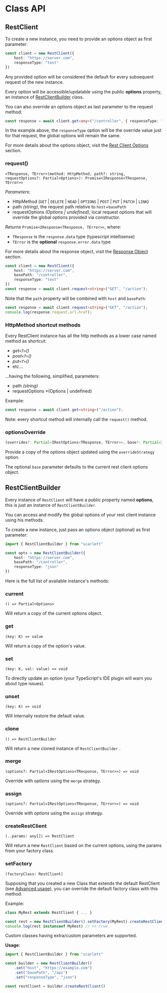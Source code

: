 # Class API

## RestClient

To create a new instance, you need to provide an options object as first parameter:

```typescript
const client = new RestClient({
	host: "https://server.com",
	responseType: "text"
})
```

Any provided option will be considered the default for every subsequent request of the new instance.

Every option will be accessible/updatable using the public **options** property, an instance of [RestClientBuilder](#RestClientBuilder) class.

You can also override an options object as last parameter to the request method:

```typescript
const response = await client.get<any>("/controller", { responseType: "json" })
```

In the example above, the `responseType` option will be the override value just for that request, the global options will remain the same.

For more details about the options object, visit the [Rest Client Options](/api/rest-client-options) section.

### request()

`<TResponse, TError>(method: HttpMethod, path?: string, requestOptions?: Partial<Options>): Promise<IResponse<TResponse, TError>>`

*Parameters*:
* HttpMethod (`GET` | `DELETE` | `HEAD` | `OPTIONS` | `POST` | `PUT` | `PATCH` | `LINK`)
* path *(string)*, the request path relative to `host`+`basePath`
* requestOptions *(Options | undefined)*, local request options that will override the global options provided via constructor.

*Returns* `Promise<IResponse<TResponse, TError>>`, where:
 * `TResponse` is the `response.data` type (typescript intellisense)
 * `TError` is the **optional** `response.error.data` type

For more details about the response object, visit the [Response Object](/api/response-object) section.

```typescript
const client = new RestClient({
	host: "https://server.com",
	basePath: "/controller",
	responseType: "text"
})
const response = await client.request<string>("GET", "/action");
```

Note that the `path` property will be combined with `host` and `basePath`:

```typescript
const response = await client.request<string>("GET", "/action");
console.log(response.request.url.href);
```

### HttpMethod shortcut methods

Every RestClient instance has all the http methods as a lower case named method as shortcut:

* *get`<T>`()*
* *post`<T>`()*
* *put`<T>`()*
* etc...

...having the following, simplified, parameters:

* path *(string)*
* requestOptions *(Options | undefined)

Example:

```typescript
const response = await client.get<string>("/action");
```

Note: every shortcut method will internally call the `request()` method.

### optionsOverride

```typescript
(overrides?: Partial<IRestOptions<TResponse, TError>>, base?: Partial<IRestOptions<TResponse, TError>>) => Partial<IRestOptions<TResponse, TError>>
```
Provide a copy of the options object updated using the `overrideStrategy` option.

The optional `base` parameter defaults to the current rest client options object.

## RestClientBuilder

Every instance of `RestClient` will have a public property named **options**, this is just an instance of `RestClientBuilder`.

You can access and modify the global options of your rest client instance using his methods.

To create a new instance, just pass an options object (optional) as first parameter:

```typescript
import { RestClientBuilder } from "scarlett"

const opts = new RestClientBuilder({
	host: "https://server.com",
	basePath: "/controller",
	responseType: "json"
})
```

Here is the full list of available instance's methods:

### current

`() => Partial<Options>`

Will return a copy of the current options object.

### get

`(key: K) => value`

Will return a copy of the option's value.

### set

`(key: K, val: value) => void`

To directly update an option (your TypeScript's IDE plugin will warn you about type issues).

### unset

`(key: K) => void`

Will internally restore the default value.

### clone

`() => RestClientBuilder`

Will return a new cloned instance of `RestClientBuilder` .

### merge

`(options?: Partial<IRestOptions<TResponse, TError>>) => void`

Override with *options* using the `merge` strategy.

### assign

`(options?: Partial<IRestOptions<TResponse, TError>>) => void`

Override with *options* using the `assign` strategy.

### createRestClient

`(..params: any[]) => RestClient`

Will return a new `RestClient` based on the current options, using the params from your factory class.

### setFactory

`(factoryClass: RestClient)`

Supposing that you created a new Class that extends the default RestClient (see [Advanced usage](#advanced-usage)), you can override the default factory class with this method.

Example:

```typescript
class MyRest extends RestClient { ... }

const rest = new RestClientBuilder().setFactory(MyRest).createRestClient()
console.log(rest instanceof MyRest) // >> true
```

Custom classes having extra/custom parameters are supported.

**Usage:**

```typescript
import { RestClientBuilder } from "scarlett"

const builder = new RestClientBuilder()
	.set("host", "https://example.com")
	.set("basePath", "/api")
	.set("responseType", "json")

const restClient = builder.createRestClient()
```